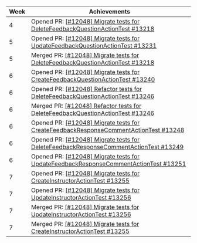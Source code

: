 | Week | Achievements                                                                                                                              |
|------|-------------------------------------------------------------------------------------------------------------------------------------------|
| 4    | Opened PR: [[#12048] Migrate tests for DeleteFeedbackQuestionActionTest #13218](https://github.com/TEAMMATES/teammates/pull/13218)        |
| 5    | Opened PR: [[#12048] Migrate tests for UpdateFeedbackQuestionActionTest #13231](https://github.com/TEAMMATES/teammates/pull/13231)        |
| 5    | Merged PR: [[#12048] Migrate tests for DeleteFeedbackQuestionActionTest #13218](https://github.com/TEAMMATES/teammates/pull/13218)        |
| 6    | Opened PR: [[#12048] Migrate tests for CreateFeedbackQuestionActionTest #13240](https://github.com/TEAMMATES/teammates/pull/13240)        |
| 6    | Opened PR: [[#12048] Refactor tests for DeleteFeedbackQuestionActionTest #13246](https://github.com/TEAMMATES/teammates/pull/13246)       |
| 6    | Merged PR: [[#12048] Refactor tests for DeleteFeedbackQuestionActionTest #13246](https://github.com/TEAMMATES/teammates/pull/13246)       |
| 6    | Opened PR: [[#12048] Migrate tests for CreateFeedbackResponseCommentActionTest #13248](https://github.com/TEAMMATES/teammates/pull/13248) |
| 6    | Opened PR: [[#12048] Migrate tests for DeleteFeedbackResponseCommentActionTest #13249](https://github.com/TEAMMATES/teammates/pull/13249) |
| 6    | Opened PR: [[#12048] Migrate tests for UpdateFeedbackResponseCommentActionTest #13251](https://github.com/TEAMMATES/teammates/pull/13251) |
| 7    | Opened PR: [[#12048] Migrate tests for CreateInstructorActionTest #13255](https://github.com/TEAMMATES/teammates/pull/13255)              |
| 7    | Opened PR: [[#12048] Migrate tests for UpdateInstructorActionTest #13256](https://github.com/TEAMMATES/teammates/pull/13256)              |
| 7    | Merged PR: [[#12048] Migrate tests for UpdateInstructorActionTest #13256](https://github.com/TEAMMATES/teammates/pull/13256)              |
| 7    | Merged PR: [[#12048] Migrate tests for CreateInstructorActionTest #13255](https://github.com/TEAMMATES/teammates/pull/13255)              |